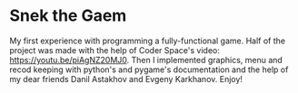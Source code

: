 # Snek the Gaem

My first experience with programming a fully-functional game. Half of the project was made with the help of Coder Space's video: https://youtu.be/piAgNZ20MJ0. Then I implemented graphics, menu and recod keeping with python's and pygame's documentation and the help of my dear friends Danil Astakhov and Evgeny Karkhanov. Enjoy!